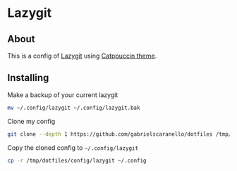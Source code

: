 # Lazygit

## About

This is a config of [Lazygit](https://github.com/jesseduffield/lazygit) using [Catppuccin theme](https://github.com/catppuccin/lazygit).

## Installing

Make a backup of your current lazygit

```bash
mv ~/.config/lazygit ~/.config/lazygit.bak
```

Clone my config

```bash
git clone --depth 1 https://github.com/gabrielscaranello/dotfiles /tmp/dotfiles
```

Copy the cloned config to `~/.config/lazygit`

```bash
cp -r /tmp/dotfiles/config/lazygit ~/.config
```
